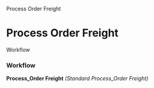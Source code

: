
Process Order Freight
# Process Order Freight



Workflow
### Workflow

**Process_Order Freight**
 *(Standard Process_Order Freight)*
